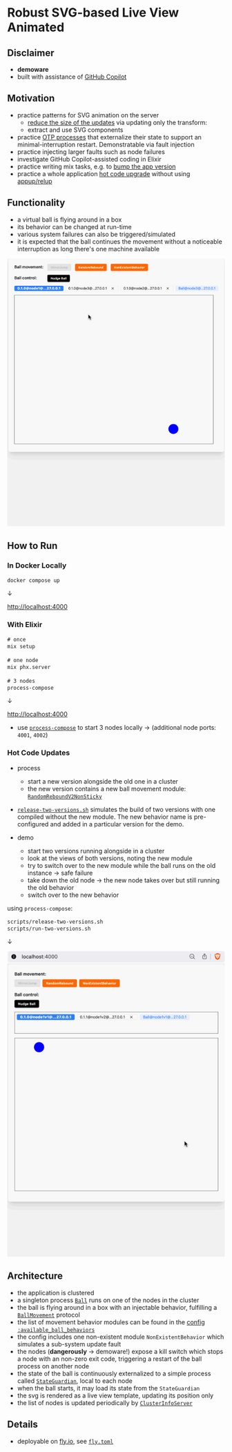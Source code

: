 # Robust SVG-based Live View Animated

## Disclaimer

- **demoware**
- built with assistance of [GitHub Copilot](https://github.com/features/copilot)

## Motivation

- practice patterns for SVG animation on the server
  - [reduce the size of the updates](./docs/img/minimal-live-updates.png) via updating only the transform:
  - extract and use SVG components
- practice [OTP processes](https://elixirschool.com/en/lessons/advanced/otp_concurrency) that externalize their state
  to support an minimal-interruption restart. Demonstratable via fault injection
- practice injecting larger faults such as node failures
- investigate GitHub Copilot-assisted coding in Elixir
- practice writing mix tasks, e.g. to [bump the app version](./lib/mix/tasks/bump_version.ex)
- practice a whole application [hot code upgrade](https://hexdocs.pm/mix/Mix.Tasks.Release.html#module-hot-code-upgrades) without using [appup/relup](https://blog.appsignal.com/2021/07/27/a-guide-to-hot-code-reloading-in-elixir.html)

## Functionality

- a virtual ball is flying around in a box
- its behavior can be changed at run-time
- various system failures can also be triggered/simulated
- it is expected that the ball continues the movement without a noticeable interruption as long there's one machine available

![demo](./docs/img/svg-ssr-ball-demo.gif)

## How to Run

### In Docker Locally

```shell
docker compose up
```

&darr;

[http://localhost:4000](http://localhost:4000)

### With Elixir

```shell
# once
mix setup

# one node
mix phx.server

# 3 nodes
process-compose
```

&darr;

[http://localhost:4000](http://localhost:4000)

- use [`process-compose`](https://github.com/F1bonacc1/process-compose) to start 3 nodes locally &rarr; (additional node ports: `4001`, `4002`)

### Hot Code Updates

- process
  - start a new version alongside the old one in a cluster
  - the new version contains a new ball movement module: [`RandomReboundV2NonSticky`](./lib/braitenberg_vehicles_live/actor_behaviors/random_rebound_v2_non_sticky.ex)
- [`release-two-versions.sh`](./scripts/release-two-versions.sh) simulates the build of two versions with one compiled without the new module. The new behavior name is pre-configured and added in a particular version for the demo.


- demo
  - start two versions running alongside in a cluster
  - look at the views of both versions, noting the new module
  - try to switch over to the new module while the ball runs on the old instance &rarr; safe failure
  - take down the old node &rarr; the new node takes over but still running the old behavior
  - switch over to the new behavior

using `process-compose`:

```shell
scripts/release-two-versions.sh
scripts/run-two-versions.sh
```

&darr;

![hot code update demo](./docs/img/svg-ssr-ball-demo-hot-code-upgrade.gif)


## Architecture

- the application is clustered
- a singleton process [`Ball`](./lib/braitenberg_vehicles_live/actors/ball.ex) runs on one of the nodes in the cluster
- the ball is flying around in a box with an injectable behavior, fulfilling a [`BallMovement`](./lib/braitenberg_vehicles_live/protocols/ball_movement.ex) protocol
- the list of movement behavior modules can be found in the [config `:available_ball_behaviors`](./config/config.exs)
- the config includes one non-existent module `NonExistentBehavior` which simulates a sub-system update fault
- the nodes (**dangerously** &rarr; demoware!) expose a kill switch which stops a node with an non-zero exit code, triggering a restart of the ball process on another node
- the state of the ball is continuously externalized to a simple process called [`StateGuardian`](./lib/braitenberg_vehicles_live/state_guardian.ex), local to each node
- when the ball starts, it may load its state from the `StateGuardian`
- the svg is rendered as a live view template, updating its position only
- the list of nodes is updated periodically by [`ClusterInfoServer`](./lib/braitenberg_vehicles_live/cluster_info_server.ex)

## Details

- deployable on [fly.io](https://fly.io), see [`fly.toml`](./fly.toml)
